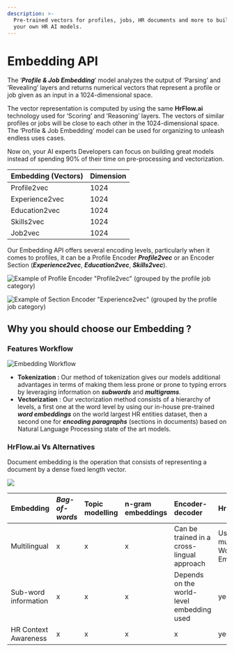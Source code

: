```yaml
---
description: >-
  Pre-trained vectors for profiles, jobs, HR documents and more to build quickly
  your own HR AI models.
---
```


# Embedding API

The ‘_**Profile & Job Embedding**_’ model analyzes the output of ‘Parsing’ and ‘Revealing’ layers and returns numerical vectors that represent a profile or job given as an input in a 1024-dimensional space. 

The vector representation is computed by using the same **HrFlow.ai** technology used for ‘Scoring’ and ‘Reasoning’ layers. The vectors of similar profiles or jobs will be close to each other in the 1024-dimensional space. The ‘Profile & Job Embedding’ model can be used for organizing to unleash endless uses cases. 

Now on, your AI experts Developers can focus on building great models instead of spending 90% of their time on pre-processing and vectorization.

| Embedding \(Vectors\) | Dimension |
| :--- | :--- |
| Profile2vec | 1024 |
| Experience2vec | 1024 |
| Education2vec | 1024 |
| Skills2vec | 1024 |
| Job2vec | 1024 |

Our Embedding API offers several encoding levels, particularly when it comes to profiles, it can be a Profile Encoder _**Profile2vec**_ or an Encoder Section \(_**Experience2vec**_,  _**Education2vec**_, _**Skills2vec**_\).

![Example of Profile Encoder &quot;Profile2vec&quot; \(grouped by the profile job category\) ](https://lh3.googleusercontent.com/JXagdsThZxaEKwjE83-QrJXjB1r1tk2-KmdBzb94X_a238-5bNtwHuDi-PUA4_cVBkpaCie1uil6lPDNhdggpZhkgiZBYQGe4iKRRGo13XvyYgzuG9Vw_fv72LiYrg2am9MIrPnkwlQ)



![Example of Section Encoder &quot;Experience2vec&quot; \(grouped by the profile job category\) ](https://lh4.googleusercontent.com/cLvklbMDn7YyRNAZjZJ7KeYGnam3XoZTGeV6ERvwkRM2VDerwCmBkoUZpj36MMXXHSHICpSZZH0zS4iygt0X_hJ-nhaxud0F3ZWUEhNLiO7IX7U1o_MZN2Ouy_QEnY2P6ytxZOZZAAk)

## Why you should choose **our Embedding ?**

### Features Workflow

![Embedding Workflow](../.gitbook/assets/image%20%281%29.png)

* **Tokenization :** Our method of tokenization gives our models additional advantages in terms of making them less prone or prone to typing errors by leveraging  information on _**subwords**_ and _**multigrams**._
* **Vectorization** : Our vectorization method consists of a hierarchy of levels, a first one at the word level by using our in-house pre-trained _**word embeddings**_ on the world largest HR entities dataset, then a second one for _**encoding paragraphs**_ \(sections in documents\) based on Natural Language Processing state of the art models.



### **HrFlow.ai Vs Alternatives**

Document embedding is the operation that consists of representing a document by a dense fixed length vector.

![](../.gitbook/assets/screenshot-2020-04-16-at-08.17.00.png)

| **Embedding** | _Bag-of-words_ | **Topic modelling** | n-gram embeddings | **Encoder-decoder** | HrFlow |
| :--- | :--- | :--- | :--- | :--- | :--- |
| Multilingual |        x  |        x  |        x  | Can be trained in a cross-lingual approach | Use multilingual Word Embeddings  |
| Sub-word information |        x  |        x  |       x | Depends on the world-level embedding used |       yes |
| HR Context Awareness |        x  |        x  |        x  |        x  |       yes |

